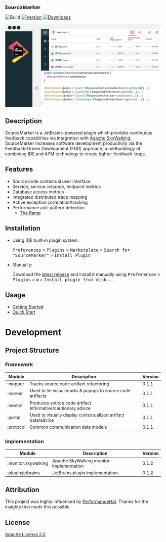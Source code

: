 ![](.github/media/SM.svg)

![Build](https://github.com/sourceplusplus/SourceMarker/workflows/Build/badge.svg)
[![Version](https://img.shields.io/jetbrains/plugin/v/15407-sourcemarker.svg)](https://plugins.jetbrains.com/plugin/15407-sourcemarker)
[![Downloads](https://img.shields.io/jetbrains/plugin/d/15407-sourcemarker.svg)](https://plugins.jetbrains.com/plugin/15407-sourcemarker)

![](.github/media/portal_overview.png)

## Description

<!-- Plugin description -->
SourceMarker is a JetBrains-powered plugin which provides continuous feedback capabilities via integration with [Apache SkyWalking](https://github.com/apache/skywalking). SourceMarker increases software development productivity via the Feedback-Driven Development (FDD) approach, a methodology of combining IDE and APM technology to create tighter feedback loops.
<!-- Plugin description end -->

## Features

- Source code contextual user interface
- Service, service instance, endpoint metrics
- Database access metrics
- Integrated distributed trace mapping
- Active exception correlation/tracking
- Performance anti-pattern detection
  - [The Ramp](mentor/src/main/kotlin/com/sourceplusplus/mentor/impl/job/RampDetectionMentor.kt)

## Installation

- Using IDE built-in plugin system:
  
  <kbd>Preferences</kbd> > <kbd>Plugins</kbd> > <kbd>Marketplace</kbd> > <kbd>Search for "SourceMarker"</kbd> >
  <kbd>Install Plugin</kbd>
  
- Manually:

  Download the [latest release](https://github.com/sourceplusplus/SourceMarker/releases/latest) and install it manually using
  <kbd>Preferences</kbd> > <kbd>Plugins</kbd> > <kbd>⚙</kbd> > <kbd>Install plugin from disk...</kbd>

## Usage

- [Getting Started](docs/getting-started.md)
- [Quick Start](docs/quick-start.md)

# Development

## Project Structure

### Framework

| Module                        | Description                                                          | Version |
| ----------------------------- | -------------------------------------------------------------------- | ------- |
| :mapper                       | Tracks source code artifact refactoring                              | 0.1.1   |
| :marker                       | Used to tie visual marks & popups to source code artifacts           | 0.1.1   |
| :mentor                       | Produces source code artifact informative/cautionary advice          | 0.1.1   |
| :portal                       | Used to visually display contextualized artifact data/advice         | 0.1.1   |
| :protocol                     | Common communication data models                                     | 0.1.1   |

### Implementation

| Module                        | Description                                                          | Version |
| ----------------------------- | -------------------------------------------------------------------- | ------- |
| :monitor:skywalking           | Apache SkyWalking monitor implementation                             | 0.1.2   |
| :plugin:jetbrains             | JetBrains plugin implementation                                      | 0.1.2   |

## Attribution

This project was highly influenced by [PerformanceHat](https://github.com/sealuzh/PerformanceHat). Thanks for the insights
that made this possible.

## License

[Apache License 2.0](LICENSE)
